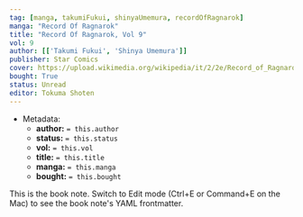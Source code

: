 ```yaml
---
tag: [manga, takumiFukui, shinyaUmemura, recordOfRagnarok]
manga: "Record Of Ragnarok"
title: "Record Of Ragnarok, Vol 9"
vol: 9
author: [['Takumi Fukui', 'Shinya Umemura']]
publisher: Star Comics
cover: https://upload.wikimedia.org/wikipedia/it/2/2e/Record_of_Ragnarok_Volume_1.jpg
bought: True
status: Unread
editor: Tokuma Shoten
---
```



- Metadata:
	- **author:** `= this.author`
	- **status:** `= this.status`
	- **vol:** `= this.vol`
	- **title:** `= this.title`
	- **manga:** `= this.manga`
	- **bought:** `= this.bought`

This is the book note. Switch to Edit mode (Ctrl+E or Command+E on the Mac) to see the book note's YAML frontmatter.